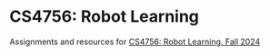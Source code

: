 # CS4756: Robot Learning
Assignments and resources for [CS4756: Robot Learning, Fall 2024](https://www.cs.cornell.edu/courses/cs4756/2024fa/)

